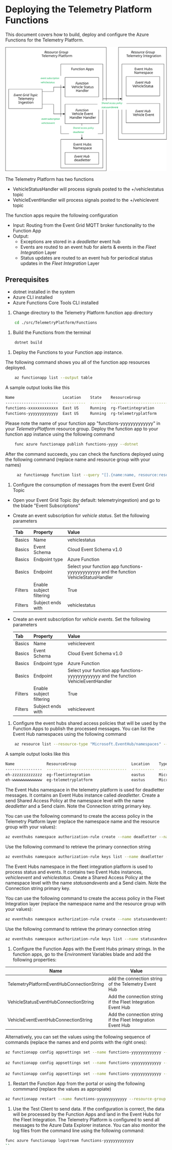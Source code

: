 # Deploying the Telemetry Platform Functions

This document covers how to build, deploy and configure the Azure Functions for the Telemetry Platform.


![Deployment Diagram](FunctionDeploymentOverview.svg)

The Telemetry Platform has two functions

* VehicleStatusHandler will process signals posted to the +/vehiclestatus topic
* VehicleEventHandler will process signals posted to the +/vehiclevent topic

The function apps require the following configuration

* Input: Routing from the Event Grid MQTT broker functionality to the Function App
* Output:
  * Exceptions are stored in a *deadletter* event hub
  * Events are routed to an event hub for alerts & events in the *Fleet Integration* Layer
  * Status updates are routed to an event hub for periodical status updates in the *Fleet Integration* Layer

## Prerequisites

* dotnet installed in the system
* Azure CLI installed
* Azure Functions Core Tools CLI installed

1. Change directory to the Telemetry Platform function app directory

```bash
    cd ./src/TelemetryPlatform/Functions
```

1. Build the Functions from the terminal

```bash
    dotnet build
```

1. Deploy the Functions to your Function app instance.

The following command shows you all of the function app resources deployed.

```bash
    az functionapp list --output table
```

A sample output looks like this

```bash
Name                     Location    State    ResourceGroup                        DefaultHostName                            AppServicePlan
-----------------------  ----------  -------  -----------------------------------  -----------------------------------------  ---------------------
functions-xxxxxxxxxxxxx  East US     Running  rg-fleetintegration                  functions-xxxxxxxxxxxxx.azurewebsites.net  appplan-xxxxxxxxxxxxx
functions-yyyyyyyyyyyyy  East US     Running  rg-telemetryplatform                 functions-yyyyyyyyyyyyy.azurewebsites.net  appplan-yyyyyyyyyyyyy

```

Please note the name of your function app "functions-yyyyyyyyyyyyy" in your *TelemetryPlatform* resource group. Deploy the function app to your function app instance using the following command

```bash
    func azure functionapp publish functions-yyyy --dotnet
```

After the command succeeds, you can check the functions deployed using the following command (replace name and resource group with your names)

```bash
     az functionapp function list --query "[].{name:name, resource:resourceGroup}" --name functions-yyyyyyyyyyyyy --resource-group rg-telemetryplatform --output table
```

1. Configure the consumption of messages from the event Event Grid Topic

  - Open your Event Grid Topic (by default: telemetryingestion) and go to the blade "Event Subscriptions"
  - Create an event subscription for *vehicle status*. Set the following parameters

    | Tab | Property | Value |
    |-----|------|-------|
    | Basics  | Name | vehiclestatus |
    | Basics  | Event Schema | Cloud Event Schema v1.0 |
    | Basics  | Endpoint type | Azure Function |
    | Basics  | Endpoint | Select your function app functions-yyyyyyyyyyyyy and the function VehicleStatusHandler |
    | Filters | Enable subject filtering | True |
    | Filters |Subject ends with | vehiclestatus |

  - Create an event subscription for *vehicle events*. Set the following parameters

    | Tab | Property | Value |
    |-----|------|-------|
    | Basics  | Name | vehicleevent |
    | Basics  | Event Schema | Cloud Event Schema v1.0 |
    | Basics  | Endpoint type | Azure Function |
    | Basics  | Endpoint | Select your function app functions-yyyyyyyyyyyyy and the function VehicleEventHandler |
    | Filters | Enable subject filtering | True |
    | Filters |Subject ends with | vehicleevent |

1. Configure the event hubs shared access policies that will be used by the Function Apps to publish the processed messages. You can list the Event Hub namespaces using the following command

```bash
    az resource list --resource-type "Microsoft.EventHub/namespaces" --output table
```

A sample output looks like this

```bash
Name              ResourceGroup                        Location    Type                           Status
----------------  -----------------------------------  ----------  -----------------------------  --------
eh-zzzzzzzzzzzzz  eg-fleetintegration                  eastus      Microsoft.EventHub/namespaces
eh-wwwwwwwwwwwww  eg-telemetryplatform                 eastus      Microsoft.EventHub/namespaces
```

The Event Hubs namespace in the telemetry platform is used for deadletter messages. It contains an Event Hubs instance called *deadletter*. Create a send Shared Access Policy at the namespace level with the name *deadletter* and a Send claim. Note the Connection string primary key. 

You can use the following command to create the access policy in the Telemetry Platform layer (replace the namespace name and the resource group with your values):

```bash
az eventhubs namespace authorization-rule create --name deadletter --namespace-name eh-wwwwwwwwwwwww --resource-group eg-telemetryplatform  --rights Send
```

Use the following command to retrieve the primary connection string

```bash
az eventhubs namespace authorization-rule keys list --name deadletter --namespace-name eh-wwwwwwwwwwwww --resource-group eg-telemetryplatform
```

The Event Hubs namespace in the fleet integration platform is used to process status and events. It contains two Event Hubs instances, *vehicleevent* and *vehiclestatus*. Create a Shared Access Policy at the namespace level with the name *statusandevents* and a Send claim.  Note the Connection string primary key.

You can use the following command to create the access policy in the Fleet Integration layer (replace the namespace name and the resource group with your values):

```bash
az eventhubs namespace authorization-rule create --name statusandevents --namespace-name eh-zzzzzzzzzzzzz --resource-group eg-fleetintegration  --rights Send
```

Use the following command to retrieve the primary connection string

```bash
az eventhubs namespace authorization-rule keys list --name statusandevents --namespace-name eh-zzzzzzzzzzzzz --resource-group eg-fleetintegration
```

1. Configure the Function Apps with the Event Hubs primary strings. In the function apps, go to the Environment Variables blade and add the following properties:

| Name                     | Value                  |
|--------------------------|------------------------|
| TelemetryPlatformEventHubConnectionString | add the connection string of the Telemetry Event Hub |
| VehicleStatusEventHubConnectionString | Add the connection string  if the Fleet Integration Event Hub |
| VehicleEventEventHubConnectionString | Add the connection string  if the Fleet Integration Event Hub |

Alternatively, you can set the values using the following sequence of commands (replace the names and end points with the right ones):

``` bash
az functionapp config appsettings set --name functions-yyyyyyyyyyyyy --resource-group eg-telemetryplatform --settings TelemetryPlatformEventHubConnectionString="Endpoint=<telemetry hub endpoint>"

az functionapp config appsettings set --name functions-yyyyyyyyyyyyy --resource-group eg-telemetryplatform --settings VehicleStatusEventHubConnectionString="Endpoint=<fleet integration hub endpoint>"

az functionapp config appsettings set --name functions-yyyyyyyyyyyyy --resource-group eg-telemetryplatform --settings VehicleEventEventHubConnectionString="Endpoint=<fleet integration hub endpoint>"
```

1. Restart the Function App from the portal or using the following commmand (replace the values as appropiate)

```bash
az functionapp restart --name functions-yyyyyyyyyyyyy --resource-group eg-telemetryplatform 
```

1. Use the Test Client to send data. If the configuration is correct, the data will be processed by the Function Apps and land in the Event Hubs for the Fleet Integration. The Telemetry Platform is configured to send all messages to the Azure Data Explorer instance. You can also monitor the log files from the command line using the following command:

```bash
func azure functionapp logstream functions-yyyyyyyyyyyyy
``

